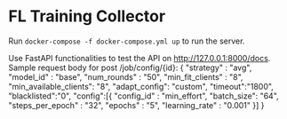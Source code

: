 # FL Training Collector

Run `docker-compose -f docker-compose.yml up` to run the server.

Use FastAPI functionalities to test the API on http://127.0.0.1:8000/docs.
Sample request body for post /job/config/{id}:
{
"strategy" : "avg",
"model_id" : "base",
"num_rounds" : "50",
"min_fit_clients" : "8",
"min_available_clients": "8",
"adapt_config": "custom",
"timeout":"1800",
"blacklisted":"0",
"config":[{
      "config_id" : "min_effort",
      "batch_size": "64",
      "steps_per_epoch" : "32",
      "epochs" : "5",
      "learning_rate" : "0.001"
      }]
}
